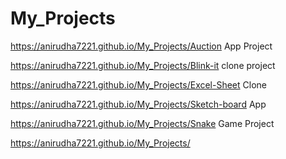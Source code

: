 # My_Projects

https://anirudha7221.github.io/My_Projects/Auction App Project

https://anirudha7221.github.io/My_Projects/Blink-it clone project

https://anirudha7221.github.io/My_Projects/Excel-Sheet Clone

https://anirudha7221.github.io/My_Projects/Sketch-board App

https://anirudha7221.github.io/My_Projects/Snake Game Project

https://anirudha7221.github.io/My_Projects/

